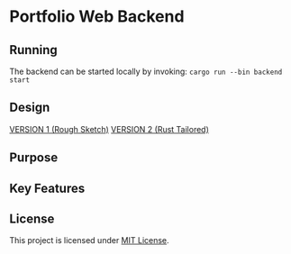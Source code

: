 # Portfolio Web Backend

## Running

The backend can be started locally by invoking:
`cargo run --bin backend start`

## Design
[VERSION 1 (Rough Sketch)](../docs/designs/version1.mmd)
[VERSION 2 (Rust Tailored)](../docs/designs/version2.mmd)

## Purpose

<!-- TODO: Update Key Features -->

## Key Features

<!-- TODO: Update Key Features -->

## License

This project is licensed under [MIT License](https://github.com/Supermarcel10/portfolio-web/blob/main/LICENSE).
